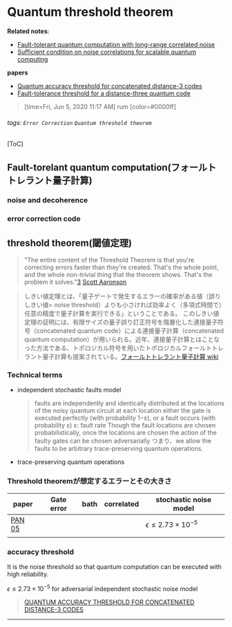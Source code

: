 # Quantum threshold theorem

**Related notes**: 
- [Fault-tolerant quantum computation with long-range correlated noise](/0wSHKjCNQIOB6I6nhO54WQ)
- [Sufficient condition on noise correlations for scalable quantum computing](/p6VSA2hERYSlUWz3cJ5GPw)


**papers**
- [Quantum accuracy threshold for concatenated distance-3 codes](https://arxiv.org/abs/quant-ph/0504218)
- [Fault-tolerance threshold for a distance-three quantum code](https://arxiv.org/abs/quant-ph/0509203)


> [time=Fri, Jun 5, 2020 11:17 AM] 
> rum
> [color=#0000ff]

###### tags: `Error Correction` `Quantum threshold theorem`

[ToC]

## Fault-torelant quantum computation(フォールトトレラント量子計算)

### noise and decoherence
### error correction code


## threshold theorem(閾値定理)

> "The entire content of the Threshold Theorem is that you're correcting errors faster than they're created. That's the whole point, and the whole non-trivial thing that the theorem shows. That's the problem it solves."[3]
> [Scott Aaronson](https://en.wikipedia.org/wiki/Scott_Aaronson)

> しきい値定理とは、「量子ゲートで発生するエラーの確率がある値（誤りしきい値= noise threshold）よりも小さければ効率よく（多項式時間で）任意の精度で量子計算を実行できる」ということである。
> このしきい値定理の証明には、有限サイズの量子誤り訂正符号を階層化した連接量子符号（concatenated quantum code）による連接量子計算（concatenated quantum computation）が用いられる。近年、連接量子計算とはことなった方法である、トポロジカル符号を用いたトポロジカルフォールトトレラント量子計算も提案されている。[フォールトトレラント量子計算 wiki]

### Technical terms

- independent stochastic faults model
	> faults are independently and identically distributed at the locations of the noisy quantum circuit
	> at each location either the gate is executed perfectly (with probability 1−ε), or a fault occurs (with probability ε)
	> ε: fault rate
	> Though the fault locations are chosen probabilistically, once the locations are chosen the action of the faulty gates can be chosen adversarially
	> つまり、we allow the faults to be arbitrary trace-preserving quantum operations.


- trace-preserving quantum operations

### Threshold theoremが想定するエラーとその大きさ

| paper | Gate error | bath | correlated | stochastic noise model | 
| ----- | ---------- | ---- | ---------- | --- |
|[PAN 05][QUANTUM ACCURACY THRESHOLD FOR CONCATENATED DISTANCE-3 CODES]| ||| $\epsilon \leq 2.73 \times 10^{-5}$ |
||||||

### accuracy threshold
It is the noise threshold so that quantum computation can be executed with high reliability.

$\epsilon \leq 2.73 \times 10^{-5}$ for adversarial independent stochastic noise model
> [QUANTUM ACCURACY THRESHOLD FOR CONCATENATED DISTANCE-3 CODES]





<!-- Refs -->
[3]: https://www.scottaaronson.com/democritus/lec14.html
[フォールトトレラント量子計算 wiki]:https://ja.wikipedia.org/wiki/%E3%83%95%E3%82%A9%E3%83%BC%E3%83%AB%E3%83%88%E3%83%88%E3%83%AC%E3%83%A9%E3%83%B3%E3%83%88%E9%87%8F%E5%AD%90%E8%A8%88%E7%AE%97

[QUANTUM ACCURACY THRESHOLD FOR CONCATENATED DISTANCE-3 CODES]: https://arxiv.org/abs/quant-ph/0504218

---
